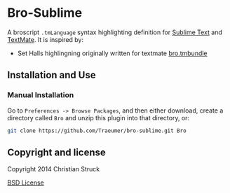 # Bro-Sublime

A broscript `.tmLanguage` syntax highlighting definition for [Sublime Text](http://www.sublimetext.com) and [TextMate](http://www.macromates.com). It is inspired by:

- Set Halls highlingning originally written for textmate [bro.tmbundle](https://github.com/sethhall/bro.tmbundle)

## Installation and Use

### Manual Installation

Go to `Preferences -> Browse Packages`, and then either download, create a directory called `Bro` and unzip this plugin into that directory, or:

``` bash
git clone https://github.com/Traeumer/bro-sublime.git Bro
```

## Copyright and license
Copyright 2014 Christian Struck

[BSD License](LICENSE)

